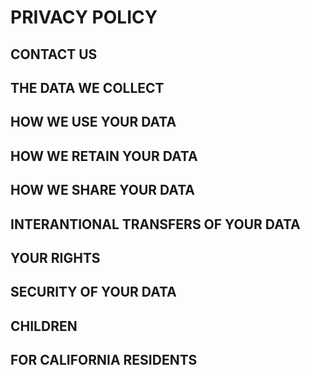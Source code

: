 # PRIVACY POLICY



## CONTACT US

## THE DATA WE COLLECT

## HOW WE USE YOUR DATA

## HOW WE RETAIN YOUR DATA

## HOW WE SHARE YOUR DATA

## INTERANTIONAL TRANSFERS OF YOUR DATA

## YOUR RIGHTS

## SECURITY OF YOUR DATA

## CHILDREN

## FOR CALIFORNIA RESIDENTS
